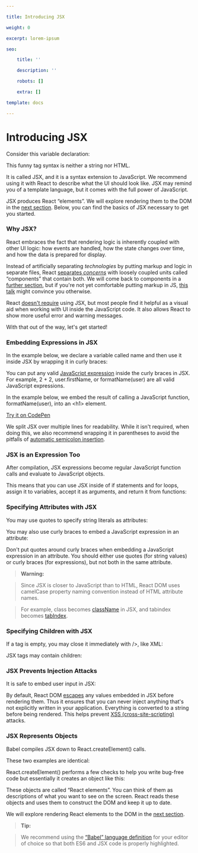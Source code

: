 ```yaml
---

title: Introducing JSX

weight: 0

excerpt: lorem-ipsum

seo:

    title: ''

    description: ''

    robots: []

    extra: []

template: docs

---
```




# Introducing JSX&#xA;&#xA;



Consider this variable declaration:



This funny tag syntax is neither a string nor HTML.



It is called JSX, and it is a syntax extension to JavaScript. We recommend using it with React to describe what the UI should look like. JSX may remind you of a template language, but it comes with the full power of JavaScript.



JSX produces React “elements”. We will explore rendering them to the DOM in the [next section](https://reactjs.org/docs/rendering-elements.html). Below, you can find the basics of JSX necessary to get you started.



### Why JSX?



React embraces the fact that rendering logic is inherently coupled with other UI logic: how events are handled, how the state changes over time, and how the data is prepared for display.



Instead of artificially separating *technologies* by putting markup and logic in separate files, React [separates *concerns*](https://en.wikipedia.org/wiki/Separation_of_concerns) with loosely coupled units called “components” that contain both. We will come back to components in a [further section](https://reactjs.org/docs/components-and-props.html), but if you're not yet comfortable putting markup in JS, [this talk](https://www.youtube.com/watch?v=x7cQ3mrcKaY) might convince you otherwise.



React [doesn't require](https://reactjs.org/docs/react-without-jsx.html) using JSX, but most people find it helpful as a visual aid when working with UI inside the JavaScript code. It also allows React to show more useful error and warning messages.



With that out of the way, let's get started!



### Embedding Expressions in JSX



In the example below, we declare a variable called name and then use it inside JSX by wrapping it in curly braces:



You can put any valid [JavaScript expression](https://developer.mozilla.org/en-US/docs/Web/JavaScript/Guide/Expressions_and_Operators#Expressions) inside the curly braces in JSX. For example, 2 + 2, user.firstName, or formatName(user) are all valid JavaScript expressions.



In the example below, we embed the result of calling a JavaScript function, formatName(user), into an \<h1> element.



[Try it on CodePen](https://reactjs.org/redirect-to-codepen/introducing-jsx)



We split JSX over multiple lines for readability. While it isn't required, when doing this, we also recommend wrapping it in parentheses to avoid the pitfalls of [automatic semicolon insertion](https://stackoverflow.com/q/2846283).



### JSX is an Expression Too



After compilation, JSX expressions become regular JavaScript function calls and evaluate to JavaScript objects.



This means that you can use JSX inside of if statements and for loops, assign it to variables, accept it as arguments, and return it from functions:



### Specifying Attributes with JSX



You may use quotes to specify string literals as attributes:



You may also use curly braces to embed a JavaScript expression in an attribute:



Don't put quotes around curly braces when embedding a JavaScript expression in an attribute. You should either use quotes (for string values) or curly braces (for expressions), but not both in the same attribute.



> **Warning:**

>

> Since JSX is closer to JavaScript than to HTML, React DOM uses camelCase property naming convention instead of HTML attribute names.

>

> For example, class becomes [className](https://developer.mozilla.org/en-US/docs/Web/API/Element/className) in JSX, and tabindex becomes [tabIndex](https://developer.mozilla.org/en-US/docs/Web/API/HTMLElement/tabIndex).



### Specifying Children with JSX



If a tag is empty, you may close it immediately with />, like XML:



JSX tags may contain children:



### JSX Prevents Injection Attacks



It is safe to embed user input in JSX:



By default, React DOM [escapes](https://stackoverflow.com/questions/7381974/which-characters-need-to-be-escaped-on-html) any values embedded in JSX before rendering them. Thus it ensures that you can never inject anything that's not explicitly written in your application. Everything is converted to a string before being rendered. This helps prevent [XSS (cross-site-scripting)](https://en.wikipedia.org/wiki/Cross-site_scripting) attacks.



### JSX Represents Objects



Babel compiles JSX down to React.createElement() calls.



These two examples are identical:



React.createElement() performs a few checks to help you write bug-free code but essentially it creates an object like this:



These objects are called “React elements”. You can think of them as descriptions of what you want to see on the screen. React reads these objects and uses them to construct the DOM and keep it up to date.



We will explore rendering React elements to the DOM in the [next section](https://reactjs.org/docs/rendering-elements.html).



> **Tip:**

>

> We recommend using the [“Babel” language definition](https://babeljs.io/docs/en/next/editors) for your editor of choice so that both ES6 and JSX code is properly highlighted.

